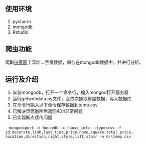 ## 使用环境
 1. pycharm
 2. mongodb
 3. Rstudio
## 爬虫功能

爬取[链家网](https://sz.lianjia.com/ershoufang/)上深圳二手房数据，保存在mongodb数据中，并进行分析。

## 运行及介绍

 1. 安装mongodb，打开一个命令行，输入mongod打开服务器
 2. 运行getwebdata.py文件，会依次抓取房屋数据，写入数据库
 3. 在命令行输入以下命令保存数据到temp.csv
 4. 已解决页面删除后返回404异常问题
 5. 已实现断点续传问题

    `mongoexport -d housedb -c house_info --type=csv -f  
    id,decorate,link,last_time,price,name,square,total_price,
    location,direction,right,style,lift,stair -o G:\temp.csv`
    
